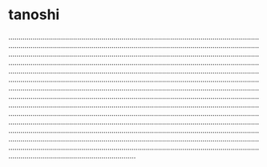 # tanoshi

.......................................................................................................................................................................................................................................................................................................................................................................................................................................................................................................................................................................................................................................................................................................................................................................................................................................................................................................................................................................................................................................................................................................................................................................................................................................................................................................................................................................................................................................................................................................................................................................................................................................................................................................................................................................................................................................................................